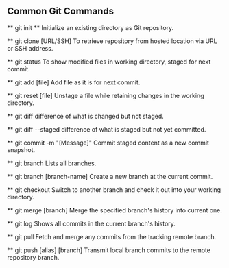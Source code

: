 ## Common Git Commands

** git init **
Initialize an existing directory as Git repository.

** git clone [URL/SSH]
To retrieve repository from hosted location via 
URL or SSH address. 

** git status
To show modified files in working directory,
staged for next commit. 

** git add [file]
Add file as it is for next commit.

** git reset [file]
Unstage a file while retaining changes in the 
working directory.

** git diff
difference of what is changed but not staged.

** git diff --staged
difference of what is staged but not yet committed.

** git commit -m "[Message]"
Commit staged content as a new commit snapshot.

** git branch
Lists all branches.

** git branch [branch-name]
Create a new branch at the current commit. 

** git checkout
Switch to another branch and check it out into your
working directory.

** git merge [branch]
Merge the specified branch's history into current one. 

** git log
Shows all commits in the current branch's history.

** git pull
Fetch and merge any commits from the tracking remote branch.

** git push [alias] [branch]
Transmit local branch commits to the remote repository branch. 

